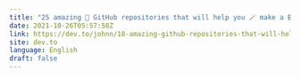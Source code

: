 ```yaml
---
title: "25 amazing 🤩 GitHub repositories that will help you 🪄 make a Beautiful Project"
date: 2021-10-26T05:57:58Z
link: https://dev.to/johnn/18-amazing-github-repositories-that-will-help-you-make-a-beautiful-project-3177?utm_medium=RSS&utm_source=news.12bit.vn
site: dev.to
language: English
draft: false
---
```

